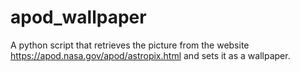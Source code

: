 # apod_wallpaper
A python script that retrieves the picture from the website https://apod.nasa.gov/apod/astropix.html and sets it as a wallpaper.
